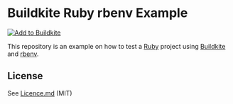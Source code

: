 # Buildkite Ruby rbenv Example

[![Add to Buildkite](https://buildkite.com/button.svg)](https://buildkite.com/new)

This repository is an example on how to test a [Ruby](https://www.ruby-lang.org/en/) project using [Buildkite](https://buildkite.com/) and [rbenv](https://github.com/rbenv/rbenv). 

## License

See [Licence.md](Licence.md) (MIT)

